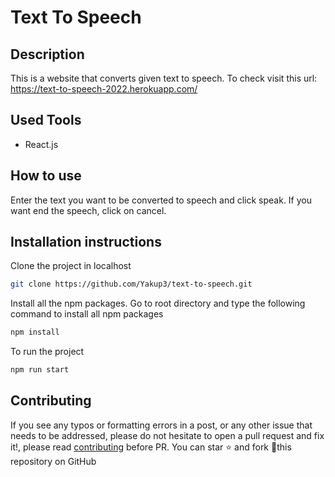 # Text To Speech

## Description
This is a website that converts given text to speech.
To check visit this url: https://text-to-speech-2022.herokuapp.com/

## Used Tools
- React.js

## How to use

Enter the text you want to be converted to speech and click speak. If you want end the speech, click on cancel.

## Installation instructions

Clone the project in localhost

```bash
git clone https://github.com/Yakup3/text-to-speech.git
```

Install all the npm packages. Go to root directory and type the following command to install all npm packages

```bash
npm install
```

To run the project

```bash
npm run start
```

## Contributing

If you see any typos or formatting errors in a post, or any other issue that needs to be addressed, please do not hesitate to open a pull request and fix it!, please read [contributing](./CONTRIBUTING.md) before PR.
You can star ⭐ and fork 🍴this repository on GitHub
